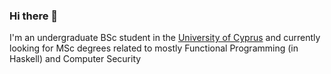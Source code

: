 ### Hi there 👋

I'm an undergraduate BSc student in the [University of Cyprus](https://www.cs.ucy.ac.cy/)
and currently looking for MSc degrees related to mostly Functional Programming (in Haskell) 
and Computer Security

